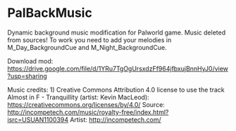 # PalBackMusic
Dynamic background music modification for Palworld game.
Music deleted from sources! To work you need to add your melodies in M_Day_BackgroundCue and M_Night_BackgroundCue.

Download mod: https://drive.google.com/file/d/1YRu7TgOgUrsxdzFf964jfbxujBnnHyJ0/view?usp=sharing

Music credits:
1)
Creative Commons Attribution 4.0 license to use the track Almost in F - Tranquillity (artist: Kevin MacLeod): https://creativecommons.org/licenses/by/4.0/
Source: http://incompetech.com/music/royalty-free/index.html?isrc=USUAN1100394
Artist: http://incompetech.com/
